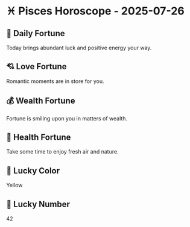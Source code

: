 # ♓ Pisces Horoscope - 2025-07-26

## 🎯 Daily Fortune

Today brings abundant luck and positive energy your way.

## 💘 Love Fortune

Romantic moments are in store for you.

## 💰 Wealth Fortune

Fortune is smiling upon you in matters of wealth.

## 🌱 Health Fortune

Take some time to enjoy fresh air and nature.

## 🎨 Lucky Color

Yellow

## 🔢 Lucky Number

42
